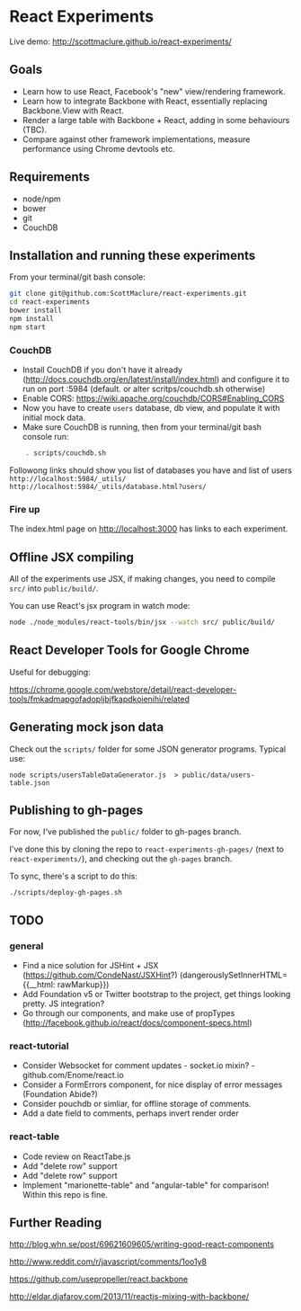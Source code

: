 # React Experiments

Live demo: <http://scottmaclure.github.io/react-experiments/>

## Goals

* Learn how to use React, Facebook's "new" view/rendering framework.
* Learn how to integrate Backbone with React, essentially replacing Backbone.View with React.
* Render a large table with Backbone + React, adding in some behaviours (TBC).
* Compare against other framework implementations, measure performance using Chrome devtools etc.

## Requirements

* node/npm
* bower
* git
* CouchDB

## Installation and running these experiments


From your terminal/git bash console:

```sh
git clone git@github.com:ScottMaclure/react-experiments.git
cd react-experiments
bower install
npm install
npm start
```

### CouchDB
* Install CouchDB if you don't have it already (http://docs.couchdb.org/en/latest/install/index.html) and configure it to run on port :5984 (default. or alter scritps/couchdb.sh otherwise)
* Enable CORS: https://wiki.apache.org/couchdb/CORS#Enabling_CORS
* Now you have to create `users` database, db view, and populate it with initial mock data.
* Make sure CouchDB is running, then from your terminal/git bash console run:
```sh
    . scripts/couchdb.sh
```
Followong links should show you list of databases you have and list of users
`http://localhost:5984/_utils/`
`http://localhost:5984/_utils/database.html?users/`

### Fire up

The index.html page on <http://localhost:3000> has links to each experiment.

## Offline JSX compiling

All of the experiments use JSX, if making changes, you need to compile `src/` into `public/build/`.

You can use React's jsx program in watch mode:

```sh
node ./node_modules/react-tools/bin/jsx --watch src/ public/build/
```

## React Developer Tools for Google Chrome

Useful for debugging:

<https://chrome.google.com/webstore/detail/react-developer-tools/fmkadmapgofadopljbjfkapdkoienihi/related>

## Generating mock json data

Check out the `scripts/` folder for some JSON generator programs. Typical use:

```
node scripts/usersTableDataGenerator.js  > public/data/users-table.json
```

## Publishing to gh-pages

For now, I've published the `public/` folder to gh-pages branch.

I've done this by cloning the repo to `react-experiments-gh-pages/` (next to `react-experiments/`), and checking out the `gh-pages` branch.

To sync, there's a script to do this:

```
./scripts/deploy-gh-pages.sh
```

## TODO

### general

* Find a nice solution for JSHint + JSX (https://github.com/CondeNast/JSXHint?) (dangerouslySetInnerHTML={{__html: rawMarkup}})
* Add Foundation v5 or Twitter bootstrap to the project, get things looking pretty. JS integration?
* Go through our components, and make use of propTypes (http://facebook.github.io/react/docs/component-specs.html)

### react-tutorial

* Consider Websocket for comment updates - socket.io mixin? - github.com/Enome/react.io
* Consider a FormErrors component, for nice display of error messages (Foundation Abide?)
* Consider pouchdb or simliar, for offline storage of comments.
* Add a date field to comments, perhaps invert render order

### react-table

* Code review on ReactTabe.js
* Add "delete row" support
* Add "delete row" support
* Implement "marionette-table" and "angular-table" for comparison! Within this repo is fine.

## Further Reading

http://blog.whn.se/post/69621609605/writing-good-react-components

http://www.reddit.com/r/javascript/comments/1oo1y8

https://github.com/usepropeller/react.backbone

http://eldar.djafarov.com/2013/11/reactjs-mixing-with-backbone/